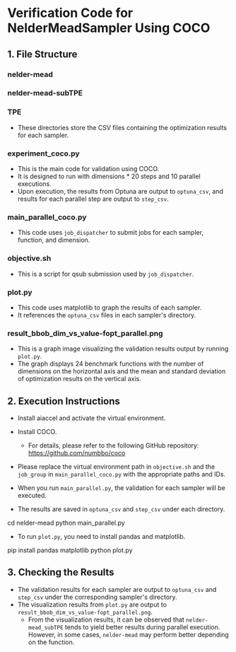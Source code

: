 # Verification Code for NelderMeadSampler Using COCO

## 1. File Structure

### nelder-mead
### nelder-mead-subTPE
### TPE

- These directories store the CSV files containing the optimization results for each sampler.

### experiment_coco.py

- This is the main code for validation using COCO.
- It is designed to run with dimensions * 20 steps and 10 parallel executions.
- Upon execution, the results from Optuna are output to `optuna_csv`, and results for each parallel step are output to `step_csv`.

### main_parallel_coco.py

- This code uses `job_dispatcher` to submit jobs for each sampler, function, and dimension.

### objective.sh

- This is a script for qsub submission used by `job_dispatcher`.

### plot.py

- This code uses matplotlib to graph the results of each sampler.
- It references the `optuna_csv` files in each sampler's directory.

### result_bbob_dim_vs_value-fopt_parallel.png

- This is a graph image visualizing the validation results output by running `plot.py`.
- The graph displays 24 benchmark functions with the number of dimensions on the horizontal axis and the mean and standard deviation of optimization results on the vertical axis.

## 2. Execution Instructions

- Install aiaccel and activate the virtual environment.

- Install COCO.
  - For details, please refer to the following GitHub repository:
    https://github.com/numbbo/coco

- Please replace the virtual environment path in `objective.sh` and the `job_group` in `main_parallel_coco.py` with the appropriate paths and IDs.
- When you run `main_parallel.py`, the validation for each sampler will be executed.
- The results are saved in `optuna_csv` and `step_csv` under each directory.

cd nelder-mead
python main_parallel.py

- To run `plot.py`, you need to install pandas and matplotlib.

pip install pandas matplotlib
python plot.py

## 3. Checking the Results

- The validation results for each sampler are output to `optuna_csv` and `step_csv` under the corresponding sampler's directory.
- The visualization results from `plot.py` are output to `result_bbob_dim_vs_value-fopt_parallel.png`.
  - From the visualization results, it can be observed that `nelder-mead_subTPE` tends to yield better results during parallel execution. However, in some cases, `nelder-mead` may perform better depending on the function.
